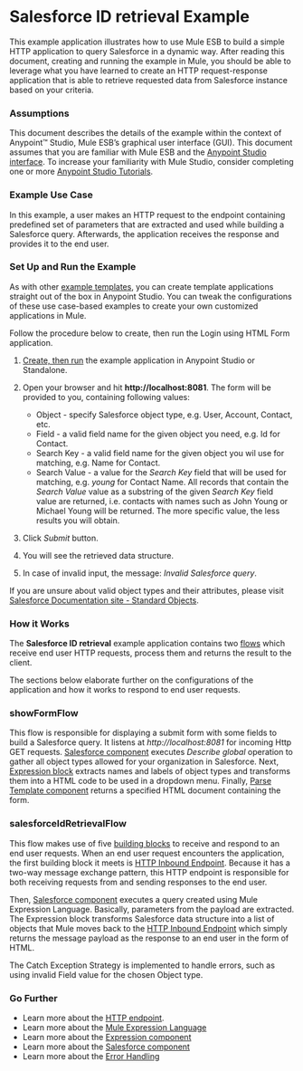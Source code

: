 # Salesforce ID retrieval Example

This example application illustrates how to use Mule ESB to build a simple HTTP application to query Salesforce in a dynamic way. After reading this document, creating and running the example in Mule, you should be able to leverage what you have learned to create an HTTP request-response application that is able to retrieve requested data from Salesforce instance based on your criteria.

### Assumptions

This document describes the details of the example within the context of Anypoint™ Studio, Mule ESB’s graphical user interface (GUI). This document assumes that you are familiar with Mule ESB and the [Anypoint Studio interface](http://www.mulesoft.org/documentation/display/current/Anypoint+Studio+Essentials). To increase your familiarity with Mule Studio, consider completing one or more [Anypoint Studio Tutorials](http://www.mulesoft.org/documentation/display/current/Basic+Studio+Tutorial).

### Example Use Case

In this example, a user makes an HTTP request to the endpoint containing predefined set of parameters that are extracted and used while building a Salesforce query. Afterwards, the application receives the response and provides it to the end user. 

### Set Up and Run the Example

As with other [example templates](http://www.mulesoft.org/documentation/display/current/Mule+Examples), you can create template applications straight out of the box in Anypoint Studio. You can tweak the configurations of these use case-based examples to create your own customized applications in Mule.

Follow the procedure below to create, then run the Login using HTML Form application.

1. [Create, then run](http://www.mulesoft.org/documentation/display/current/Mule+Examples#MuleExamples-CreateandRunExampleApplications) the example application in Anypoint Studio or Standalone.
1. Open your browser and hit **http://localhost:8081**. The form will be provided to you, containing following values:

	+	Object - specify Salesforce object type, e.g. User, Account, Contact, etc. 
	+	Field - a valid field name for the given object you need, e.g. Id for Contact.
	+	Search Key -  a valid field name for the given object you wil use for matching, e.g. Name for Contact.
	+	Search Value - a value for the *Search Key* field that will be used for matching, e.g. *young* for Contact Name. All records that contain the *Search Value* value as a substring of the given *Search Key* field value are returned, i.e. contacts with names such as John Young or Michael Young will be returned. The more specific value, the less results you will obtain. 
2. Click *Submit* button.
3. You will see the retrieved data structure.
3. In case of invalid input, the message: *Invalid Salesforce query*.

If you are unsure about valid object types and their attributes, please visit [Salesforce Documentation site - Standard Objects](https://www.salesforce.com/developer/docs/api/Content/sforce_api_objects_list.htm).

### How it Works

The **Salesforce ID retrieval** example application contains two [flows](http://www.mulesoft.org/documentation/display/current/Mule+Application+Architecture) which receive end user HTTP requests, process them and returns the result to the client.

The sections below elaborate further on the configurations of the application and how it works to respond to end user requests.

### showFormFlow

This flow is responsible for displaying a submit form with some fields to build a Salesforce query. It listens at *http://localhost:8081* for incoming Http GET requests. 
[Salesforce component](http://www.mulesoft.org/documentation/display/current/Salesforce+Connector) executes *Describe global* operation to gather all object types allowed for your organization in Salesforce. 
Next, [Expression block](http://www.mulesoft.org/documentation/display/current/Expression+Component+Reference) extracts names and labels of object types and transforms them into a HTML code to be used in a dropdown menu. 
Finally, [Parse Template component](http://www.mulesoft.org/documentation/display/current/Parse+Template+Reference) returns a specified HTML document containing the form. 

### salesforceIdRetrievalFlow

This flow makes use of five [building blocks](http://www.mulesoft.org/documentation/display/current/Elements+in+a+Mule+Flow) to receive and respond to an end user requests. When an end user request encounters the application, the first building block it meets is [HTTP Inbound Endpoint](http://www.mulesoft.org/documentation/display/current/HTTP+Connector). Because it has a two-way message exchange pattern, this HTTP endpoint is responsible for both receiving requests from and sending responses to the end user.

Then, [Salesforce component](http://www.mulesoft.org/documentation/display/current/Salesforce+Connector) executes a query created using Mule Expression Language. Basically, parameters from the payload are extracted. The Expression block transforms Salesforce data structure into a list of objects that Mule moves back to the [HTTP Inbound Endpoint](http://www.mulesoft.org/documentation/display/current/HTTP+Connector) which simply returns the message payload as the response to an end user in the form of HTML.

The Catch Exception Strategy is implemented to handle errors, such as using invalid Field value for the chosen Object type. 

### Go Further

- Learn more about the [HTTP endpoint](http://www.mulesoft.org/documentation/display/current/HTTP+Connector).
- Learn more about the [Mule Expression Language](http://www.mulesoft.org/documentation/display/current/Mule+Expression+Language+MEL) 
- Learn more about the [Expression component](http://www.mulesoft.org/documentation/display/current/Expression+Component+Reference) 
- Learn more about the [Salesforce component](http://www.mulesoft.org/documentation/display/current/Salesforce+Connector)
- Learn more about the [Error Handling](http://www.mulesoft.org/documentation/display/current/Error+Handling)
